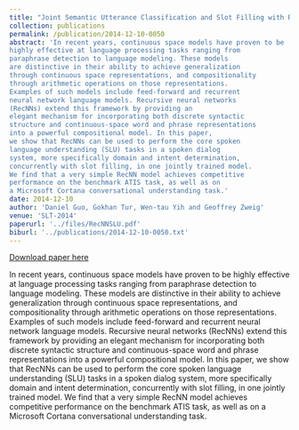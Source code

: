 ```yaml
---
title: "Joint Semantic Utterance Classification and Slot Filling with Recursive Neural Networks"
collection: publications
permalink: /publication/2014-12-10-0050
abstract: 'In recent years, continuous space models have proven to be
highly effective at language processing tasks ranging from
paraphrase detection to language modeling. These models
are distinctive in their ability to achieve generalization
through continuous space representations, and compositionality
through arithmetic operations on those representations.
Examples of such models include feed-forward and recurrent
neural network language models. Recursive neural networks
(RecNNs) extend this framework by providing an
elegant mechanism for incorporating both discrete syntactic
structure and continuous-space word and phrase representations
into a powerful compositional model. In this paper,
we show that RecNNs can be used to perform the core spoken
language understanding (SLU) tasks in a spoken dialog
system, more specifically domain and intent determination,
concurrently with slot filling, in one jointly trained model.
We find that a very simple RecNN model achieves competitive
performance on the benchmark ATIS task, as well as on
a Microsoft Cortana conversational understanding task.'
date: 2014-12-10
author: 'Daniel Guo, Gokhan Tur, Wen-tau Yih and Geoffrey Zweig'
venue: 'SLT-2014'
paperurl: '../files/RecNNSLU.pdf'
biburl: '../publications/2014-12-10-0050.txt'
---
```


<a href='../files/RecNNSLU.pdf'>Download paper here</a>

In recent years, continuous space models have proven to be
highly effective at language processing tasks ranging from
paraphrase detection to language modeling. These models
are distinctive in their ability to achieve generalization
through continuous space representations, and compositionality
through arithmetic operations on those representations.
Examples of such models include feed-forward and recurrent
neural network language models. Recursive neural networks
(RecNNs) extend this framework by providing an
elegant mechanism for incorporating both discrete syntactic
structure and continuous-space word and phrase representations
into a powerful compositional model. In this paper,
we show that RecNNs can be used to perform the core spoken
language understanding (SLU) tasks in a spoken dialog
system, more specifically domain and intent determination,
concurrently with slot filling, in one jointly trained model.
We find that a very simple RecNN model achieves competitive
performance on the benchmark ATIS task, as well as on
a Microsoft Cortana conversational understanding task.
